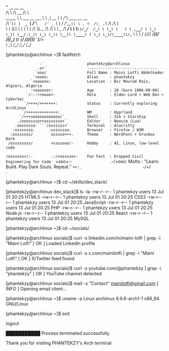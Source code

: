 "        __                          __             __                          
       /\ \                        /\ \__         /\ \                         
 _____ \ \ \___       __       ___ \ \ ,_\     __ \ \ \/'\   ____    __  __    
/\ '__`\\ \  _ `\   /'__`\   /' _ `\\ \ \/   /'__`\\ \ , <  /\_ ,`\ /\ \/\ \   
\ \ \L\ \\ \ \ \ \ /\ \L\.\_ /\ \/\ \\ \ \_ /\  __/ \ \ \\`\\/_/  /_\ \ \_\ \  
 \ \ ,__/ \ \_\ \_\\ \__/.\_\\ \_\ \_\\ \__\\ \____\ \ \_\ \_\/\____\\/`____ \ 
  \ \ \/   \/_/\/_/ \/__/\/_/ \/_/\/_/ \/__/ \/____/  \/_/\/_/\/____/ `/___/> \
   \ \_\                                                                 /\___/
    \/_/                                                                 \/__/ 

[phantekzy@archlinux ~]$ fastfetch

                   -`                   phantekzy@archlinux
                  .o+`                  -------------------------------
                 `ooo/                  Full Name : Maini Lotfi Abdelkader
                `+oooo:                 Alias     : phantekzy
               `+oooooo:                Location  : Bir Mourad Raïs, Algiers, Algeria
               -+oooooo+:               Age       : 28 (born 1996-09-08)
             `/:-:++oooo+:              Role      : Elden Lord + Web Dev + CyberSec
            `/++++/+++++++:             Status    : Currently exploring ArchLinux
           `/++++++++++++++:            WM        : Hyprland 
          `/+++ooooooooooooo/`          Shell     : Zsh + Starship
         ./ooosssso++osssssso+`         Editor    : Neovim (Lua)
        .oossssso-````/ossssss+`        Terminal  : Alacritty
       -osssssso.      :ssssssso.       Browser   : Firefox / W3M
      :osssssss/        osssso+++.      Theme     : NerdFont + Gruvbox Dark
     /ossssssss/        +ssssooo/-      Hobby     : AI, Linux, low-level code
   `/ossssso+/:-        -:/+osssso+-    Fun Fact  : Dropped Civil Engineering for Code 
  `+sso+:-`                 `.-/+oso:   Motto     : "Learn. Build. Play Dark Souls. Repeat."
 `++:.                           `-/+/   
 .`                                 `


[phantekzy@archlinux ~]$ cd ~/skills/dev_stack/

[phantekzy@archlinux dev_stack]$ ls -la
-rw-r--r-- 1 phantekzy users   13 Jul 01 20:25 HTML5
-rw-r--r-- 1 phantekzy users   13 Jul 01 20:25 CSS3
-rw-r--r-- 1 phantekzy users   13 Jul 01 20:25 JavaScript
-rw-r--r-- 1 phantekzy users   13 Jul 01 20:25 PHP
-rw-r--r-- 1 phantekzy users   13 Jul 01 20:25 Node.js
-rw-r--r-- 1 phantekzy users   13 Jul 01 20:25 React
-rw-r--r-- 1 phantekzy users   13 Jul 01 20:25 MySQL

[phantekzy@archlinux ~]$ cd ~/socials/

[phantekzy@archlinux socials]$ curl -s linkedin.com/in/maini-lotfi | grep -i "Maini Lotfi"
[ OK ] Loaded LinkedIn profile 

[phantekzy@archlinux socials]$ curl -s x.com/mainilotfi | grep -i "Maini Lotfi"
[ OK ] X/Twitter feed found 

[phantekzy@archlinux socials]$ curl -s youtube.com/@phantekzy | grep -i "phantekzy"
[ OK ] YouTube channel detected 

[phantekzy@archlinux socials]$ mail -s "Contact" mainilotfi@gmail.com
[ INFO ] Opening email client... 

[phantekzy@archlinux ~]$ uname -a
Linux archlinux 6.9.6-arch1-1 x86_64 GNU/Linux

[phantekzy@archlinux ~]$ exit

logout

███████████ Process terminated successfully.

Thank you for visiting PHANTEKZY's Arch terminal 
